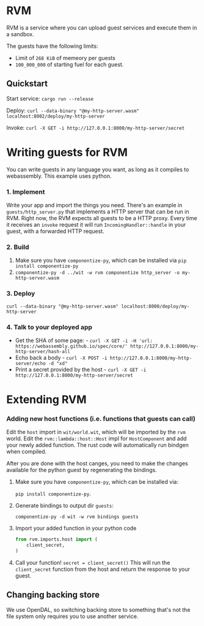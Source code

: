 # RVM
RVM is a service where you can upload guest services and execute them in a sandbox.

The guests have the following limits:
* Limit of `268 KiB` of memeory per guests
* `100_000_000` of starting fuel for each guest.

## Quickstart

Start service: `cargo run --release`

Deploy: `curl --data-binary "@my-http-server.wasm" localhost:8002/deploy/my-http-server`

Invoke: `curl -X GET -i http://127.0.0.1:8000/my-http-server/secret`

# Writing guests for RVM
You can write guests in any language you want, as long as it compiles to webassembly.
This example uses python.

### 1. Implement

Write your app and import the things you need.
There's an example in `guests/http_server.py` that implements a HTTP server that can be run in RVM.
Right now, the RVM expects all guests to be a HTTP proxy.
Every time it receives an `invoke` request it will run `IncomingHandler::handle` in your guest, with a forwarded HTTP request.

### 2. Build
1. Make sure you have `componentize-py`, which can be installed via `pip install componentize-py`
2. `componentize-py -d ../wit -w rvm componentize http_server -o my-http-server.wasm`

### 3. Deploy
`curl --data-binary "@my-http-server.wasm" localhost:8000/deploy/my-http-server` 

### 4. Talk to your deployed app

* Get the SHA of some page: - `curl -X GET -i -H 'url: https://webassembly.github.io/spec/core/' http://127.0.0.1:8000/my-http-server/hash-all`
* Echo back a body - `curl -X POST -i http://127.0.0.1:8000/my-http-server/echo -d "xd"`
* Print a secret provided by the host - `curl -X GET -i http://127.0.0.1:8000/my-http-server/secret`

# Extending RVM

### Adding new host functions (i.e. functions that guests can call)
Edit the `host` import in `wit/world.wit`, which will be imported by the `rvm` world.
Edit the `rvm::lambda::host::Host` impl for `HostComponent` and add your newly added function.
The rust code will automatically run bindgen when compiled.

After you are done with the host canges, you need to make the changes available for the python guest by regenerating the bindings.
 1. Make sure you have `componentize-py`, which can be installed via:
    
     `pip install componentize-py`.
 2. Generate bindings to output dir `guests`:

    `componentize-py -d wit -w rvm bindings guests`
 3. Import your added function in your python code
    ```python
    from rvm.imports.host import (
        client_secret,
    )
    ```
4. Call your function! `secret = client_secret()`
   This will run the `client_secret` function from the host and return the response to your guest.

## Changing backing store
We use OpenDAL, so switching backing store to something that's not the file system only requires you to use another service.
